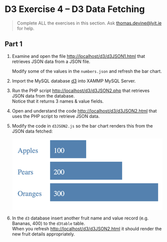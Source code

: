 # D3 Exercise 4 – D3 Data Fetching
		
> Complete ALL the exercises in this section. Ask thomas.devine@lyit.ie for help.


## Part 1

1.	Examine and open the file [http://localhost/d3/d3JSON1.html](http://localhost/d3/d3JSON1.html) that retrieves JSON data from a JSON file.

    Modify some of the values in the ``numbers.json`` and refresh the bar chart.

1.	Import the MySQL database [d3](http://localhost/d3/d3.sql) into XAMMP MySQL Server.  

1.  Run the PHP script [http://localhost/d3/d3JSON2.php](http://localhost/d3/d3JSON2.php) that retrieves JSON data from the database.  
    Notice that it returns 3 names & value fields.

1.  Open and understand the code [http://localhost/d3/d3JSON2.html](http://localhost/d3/d3JSON2.html) that uses the PHP script to retrieve JSON data.

1.  Modify the code in ``d3JSON2.js`` so the bar chart renders this from the JSON data fetched:

    ![img](../images/barChart4.png)

1.  In the ``d3`` database insert another fruit name and value record (e.g. Bananas, 400) to the ``d3table`` table.  
    When you refresh [http://localhost/d3/d3JSON2.html](http://localhost/d3/d3JSON2.html) it should render the new fruit details appropriately.


